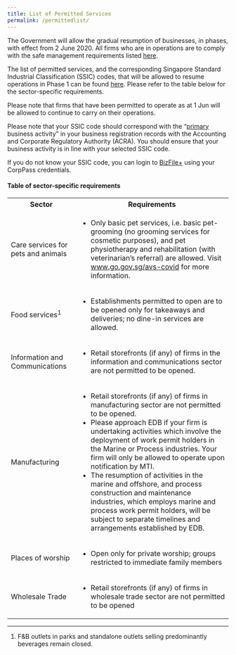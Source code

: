 ```yaml
---
title: List of Permitted Services
permalink: /permittedlist/
---
```


The Government will allow the gradual resumption of businesses, in phases, with effect from 2 June 2020. All firms who are in operations are to comply with the safe management requirements listed <a href="https://covid.gobusiness.gov.sg/safemanagement/general/">here</a>. 

The list of permitted services, and the corresponding Singapore Standard Industrial Classification (SSIC) codes, that will be allowed to resume operations in Phase 1 can be found <a href="https://go.gov.sg/permittedserviceslist">here</a>. Please refer to the table below for the sector-specific requirements.

Please note that firms that have been permitted to operate as at 1 Jun will be allowed to continue to carry on their operations.

Please note that your SSIC code should correspond with the “<ins>primary</ins> business activity” in your business registration records with the Accounting and Corporate Regulatory Authority (ACRA). You should ensure that your business activity is in line with your selected SSIC code. 

If you do not know your SSIC code, you can login to <a href="https://www.bizfile.gov.sg/">BizFile+</a> using your CorpPass credentials. 


#### **Table of sector-specific requirements**

<table>
    <tr>
        <th>Sector</th>
        <th>Requirements</th>
    </tr>
    <tr>
        <td>Care services for pets and animals</td>
        <td>
            <ul>
                <li>
                    Only basic pet services, i.e. basic pet-grooming (no grooming services for cosmetic purposes), and pet physiotherapy and rehabilitation (with veterinarian’s referral) are allowed. Visit <a href="https://www.go.gov.sg/avs-covid">www.go.gov.sg/avs-covid</a> for more information. 
                </li>
            </ul>
        </td>
    </tr>
    <tr>
        <td>Food services<sup>1</sup></td>
        <td>
            <ul>
                <li>
                    Establishments permitted to open are to be opened only for takeaways and deliveries; no dine-in services are allowed.
                </li>
            </ul>
        </td>
    </tr>
    <tr>
        <td>Information and Communications</td>
        <td>
            <ul>
                <li>
                    Retail storefronts (if any) of firms in the information and communications sector are not permitted to be opened.
                </li>
            </ul>
        </td>
    </tr>
    <tr>
        <td>Manufacturing</td>
        <td>
            <ul>
                <li>
                    Retail storefronts (if any) of firms in manufacturing sector are not permitted to be opened.
                </li>
                <li>
                    Please approach EDB if your firm is undertaking activities which involve the deployment of work permit holders in the Marine or Process industries. Your firm will only be allowed to operate upon notification by MTI.
                </li>
                <li>
                    The resumption of activities in the marine and offshore, and process construction and maintenance industries, which employs marine and process work permit holders, will be subject to separate timelines and arrangements established by EDB.
                </li>
            </ul>
        </td>
    </tr>
    <tr>
        <td>Places of worship</td>
        <td>
            <ul>
                <li>
                    Open only for private worship; groups restricted to immediate family members
                </li>
            </ul>
        </td>
    </tr>
    <tr>
        <td>Wholesale Trade</td>
        <td>
            <ul>
                <li>
                    Retail storefronts (if any) of firms in wholesale trade sector are not permitted to be opened
                </li>
            </ul>
        </td>
    </tr>
</table>


__________________________________________________________________________________________________
1. F&B outlets in parks and standalone outlets selling predominantly beverages remain closed.